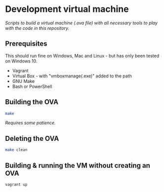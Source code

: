 # Development virtual machine
_Scripts to build a virtual machine (.ova file) with all necessary tools to play with the code in this repository._

## Prerequisites

This should run fine on Windows, Mac and Linux - but has only been tested on Windows 10.

 * Vagrant
 * Virtual Box - with "vmboxmanage(.exe)" added to the path
 * GNU Make
 * Bash or PowerShell

## Building the OVA

```bash
make
```

_Requires some patience._

## Deleting the OVA

```bash
make clean
```

## Building & running the VM without creating an OVA

```bash
vagrant up
```